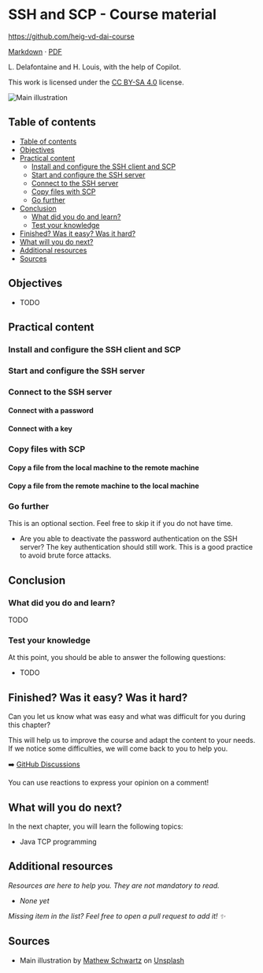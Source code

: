 [markdown]:
  https://github.com/heig-vd-dai-course/heig-vd-dai-course/blob/main/12-ssh-and-scp/COURSE_MATERIAL.md
[pdf]:
  https://heig-vd-dai-course.github.io/heig-vd-dai-course/12-ssh-and-scp/12-ssh-and-scp-course-material.pdf
[license]:
  https://github.com/heig-vd-dai-course/heig-vd-dai-course/blob/main/LICENSE.md
[discussions]: https://github.com/orgs/heig-vd-dai-course/discussions/4
[illustration]:
  https://images.unsplash.com/photo-1506818144585-74b29c980d4b?fit=crop&h=720

# SSH and SCP - Course material

<https://github.com/heig-vd-dai-course>

[Markdown][markdown] · [PDF][pdf]

L. Delafontaine and H. Louis, with the help of Copilot.

This work is licensed under the [CC BY-SA 4.0][license] license.

![Main illustration][illustration]

## Table of contents

- [Table of contents](#table-of-contents)
- [Objectives](#objectives)
- [Practical content](#practical-content)
  - [Install and configure the SSH client and SCP](#install-and-configure-the-ssh-client-and-scp)
  - [Start and configure the SSH server](#start-and-configure-the-ssh-server)
  - [Connect to the SSH server](#connect-to-the-ssh-server)
  - [Copy files with SCP](#copy-files-with-scp)
  - [Go further](#go-further)
- [Conclusion](#conclusion)
  - [What did you do and learn?](#what-did-you-do-and-learn)
  - [Test your knowledge](#test-your-knowledge)
- [Finished? Was it easy? Was it hard?](#finished-was-it-easy-was-it-hard)
- [What will you do next?](#what-will-you-do-next)
- [Additional resources](#additional-resources)
- [Sources](#sources)

## Objectives

- TODO

## Practical content

### Install and configure the SSH client and SCP

### Start and configure the SSH server

### Connect to the SSH server

#### Connect with a password

#### Connect with a key

### Copy files with SCP

#### Copy a file from the local machine to the remote machine

#### Copy a file from the remote machine to the local machine

### Go further

This is an optional section. Feel free to skip it if you do not have time.

- Are you able to deactivate the password authentication on the SSH server? The
  key authentication should still work. This is a good practice to avoid brute
  force attacks.

## Conclusion

### What did you do and learn?

TODO

### Test your knowledge

At this point, you should be able to answer the following questions:

- TODO

## Finished? Was it easy? Was it hard?

Can you let us know what was easy and what was difficult for you during this
chapter?

This will help us to improve the course and adapt the content to your needs. If
we notice some difficulties, we will come back to you to help you.

➡️ [GitHub Discussions][discussions]

You can use reactions to express your opinion on a comment!

## What will you do next?

In the next chapter, you will learn the following topics:

- Java TCP programming

## Additional resources

_Resources are here to help you. They are not mandatory to read._

- _None yet_

_Missing item in the list? Feel free to open a pull request to add it! ✨_

## Sources

- Main illustration by [Mathew Schwartz](https://unsplash.com/@cadop) on
  [Unsplash](https://unsplash.com/photos/sb7RUrRMaC4)

